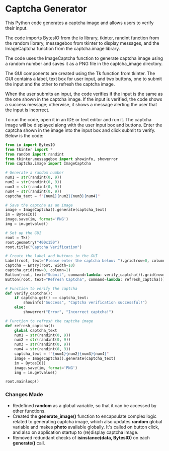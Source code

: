 # Captcha Generator

This Python code generates a captcha image and allows users to verify their input.

The code imports BytesIO from the io library, tkinter, randint function from the random library, messagebox from tkinter to display messages, and the ImageCaptcha function from the captcha.image library.

The code uses the ImageCaptcha function to generate captcha image using a random number and saves it as a PNG file in the captcha_image directory.

The GUI components are created using the Tk function from tkinter. The GUI contains a label, text box for user input, and two buttons, one to submit the input and the other to refresh the captcha image.

When the user submits an input, the code verifies if the input is the same as the one shown in the captcha image. If the input is verified, the code shows a success message; otherwise, it shows a message alerting the user that the input is incorrect.

To run the code, open it in an IDE or text editor and run it. The captcha image will be displayed along with the user input box and buttons. Enter the captcha shown in the image into the input box and click submit to verify. Below is the code:

``` python
from io import BytesIO
from tkinter import *
from random import randint
from tkinter.messagebox import showinfo, showerror
from captcha.image import ImageCaptcha

# Generate a random number
num1 = str(randint(0, 9))
num2 = str(randint(0, 9))
num3 = str(randint(0, 9))
num4 = str(randint(0, 9))
captcha_text = f"{num1}{num2}{num3}{num4}"

# Save the captcha as an image
image = ImageCaptcha().generate(captcha_text)
im = BytesIO()
image.save(im, format='PNG')
img = im.getvalue()

# Set up the GUI
root = Tk()
root.geometry("400x150")
root.title("Captcha Verification")

# Create the label and buttons in the GUI
Label(root, text="Please enter the captcha below: ").grid(row=0, column=0, padx=10, pady=10)
captcha = Entry(root, width=10)
captcha.grid(row=0, column=1)
Button(root, text="Submit", command=lambda: verify_captcha()).grid(row=1, column=1, pady=5)
Button(root, text="Refresh Captcha", command=lambda: refresh_captcha()).grid(row=1, column=0, pady=5)

# Function to verify the captcha
def verify_captcha():
    if captcha.get() == captcha_text:
        showinfo("Success", "Captcha verification successful!")
    else:
        showerror("Error", "Incorrect captcha!")

# Function to refresh the captcha image
def refresh_captcha():
    global captcha_text
    num1 = str(randint(0, 9))
    num2 = str(randint(0, 9))
    num3 = str(randint(0, 9))
    num4 = str(randint(0, 9))
    captcha_text = f"{num1}{num2}{num3}{num4}"
    image = ImageCaptcha().generate(captcha_text)
    im = BytesIO()
    image.save(im, format='PNG')
    img = im.getvalue()

root.mainloop()


```

### Changes Made

- Redefined __random__ as a global variable, so that it can be accessed by other functions.
- Created the __generate_image()__ function to encapsulate complex logic related to generating captcha image, which also updates __random__ global variable and makes __photo__ available globally. It's called on button click, and also on application startup to (re)display captcha image.
- Removed redundant checks of __isinstance(data, BytesIO)__ on each __generate()__ call.
